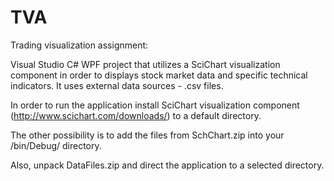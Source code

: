 TVA
===

Trading visualization assignment:

Visual Studio C# WPF project that utilizes a SciChart visualization component in order to displays stock market data and specific technical indicators. It uses external data sources - .csv files.

In order to run the application install SciChart visualization component (http://www.scichart.com/downloads/) to a default directory.

The other possibility is to add the files from SchChart.zip into your /bin/Debug/ directory.

Also, unpack DataFiles.zip and direct the application to a selected directory.
